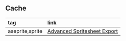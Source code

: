 ## Cache

|tag|link|
|:-|:-|
|aseprite,sprite|[Advanced Spritesheet Export](https://annabunches.itch.io/advanced-spritesheet-export)|
